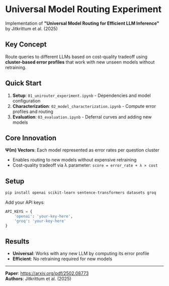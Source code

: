 # Universal Model Routing Experiment

Implementation of **"Universal Model Routing for Efficient LLM Inference"** by Jitkrittum et al. (2025)

## Key Concept

Route queries to different LLMs based on cost-quality tradeoff using **cluster-based error profiles** that work with new unseen models without retraining.

## Quick Start

1. **Setup**: `01_unirouter_experiment.ipynb` - Dependencies and model configuration
2. **Characterization**: `02_model_characterization.ipynb` - Compute error profiles and routing
3. **Evaluation**: `03_evaluation.ipynb` - Deferral curves and adding new models

## Core Innovation

**Ψ(m) Vectors**: Each model represented as error rates per question cluster
- Enables routing to new models without expensive retraining
- Cost-quality tradeoff via λ parameter: `score = error_rate + λ × cost`

## Setup

```bash
pip install openai scikit-learn sentence-transformers datasets groq
```

Add your API keys:
```python
API_KEYS = {
    'openai': 'your-key-here',
    'groq': 'your-key-here'
}
```

## Results

- **Universal**: Works with any new LLM by computing its error profile
- **Efficient**: No retraining required for new models

---

**Paper**: https://arxiv.org/pdf/2502.08773  
**Authors**: Jitkrittum et al. (2025)